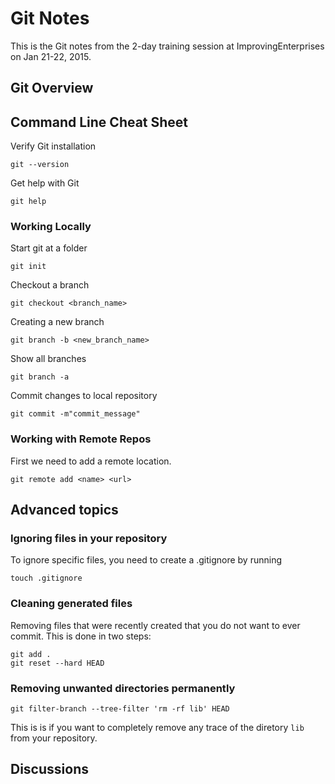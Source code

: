 
# Git Notes
This is the Git notes from the 2-day training session at ImprovingEnterprises on Jan 21-22, 2015.
## Git Overview

## Command Line Cheat Sheet
Verify Git installation
```
git --version
```
Get help with Git
```
git help
```
### Working Locally
Start git at a folder
```
git init
```

Checkout a branch
```
git checkout <branch_name>
```

Creating a new branch
```
git branch -b <new_branch_name>
```

Show all branches
```
git branch -a
```

Commit changes to local repository
```
git commit -m"commit_message"
```

### Working with Remote Repos
First we need to add a remote location.

```
git remote add <name> <url>
```


## Advanced topics
### Ignoring files in your repository
To ignore specific files, you need to create a .gitignore by running
```
touch .gitignore
```

### Cleaning generated files
Removing files that were recently created that you do not want to ever commit.
This is done in two steps:
```
git add .
git reset --hard HEAD
```

### Removing unwanted directories permanently

```
git filter-branch --tree-filter 'rm -rf lib' HEAD
```

This is is if you want to completely remove any trace of the diretory `lib` from your repository.



## Discussions
